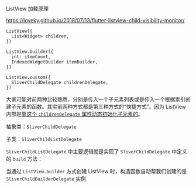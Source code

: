 

ListView 加载原理

https://loveky.github.io/2018/07/13/flutter-listview-child-visibility-monitor/



```
ListView({
  List<Widget> children, 
})

ListView.builder({
  int: itemCount,
  IndexedWidgetBuilder itemBuilder,
})

ListView.custom({
  SliverChildDelegate childrenDelegate,
})
```







大家可能对前两种比较熟悉，分别是传入一个子元素列表或是传入一个根据索引创建子元素的函数。其实前两种方式都是第三种方式的“快捷方式”。因为 ListView 内部是[靠这个 `childrenDelegate` 属性动态初始化子元素的](https://github.com/flutter/flutter/blob/master/packages/flutter/lib/src/widgets/scroll_view.dart#L822-L831)。





抽象类：`SliverChildDelegate`

子类：`SliverChildListDelegate `

`SliverChildListDelegate` 中主要逻辑就是实现了 `SliverChildDelegate` 中定义的 `build` 方法：

当通过 `ListView.builder` 方式创建 ListView 时，构造函数自动帮我们创建的是 `SliverChildBuilderDelegate` 实例